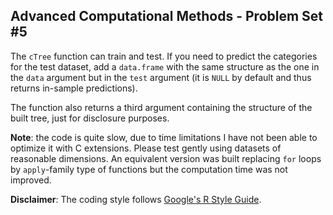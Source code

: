 ## Advanced Computational Methods - Problem Set #5

The `cTree` function can train and test. If you need to predict the categories for the test dataset, add a `data.frame` with the same structure as the one in the `data` argument but in the `test` argument (it is `NULL` by default and thus returns in-sample predictions).

The function also returns a third argument containing the structure of the built tree, just for disclosure purposes.

**Note**: the code is quite slow, due to time limitations I have not been able to optimize it with C extensions. Please test gently using datasets of reasonable dimensions. An equivalent version was built replacing `for` loops by `apply`-family type of functions but the computation time was not improved.

**Disclaimer**: The coding style follows [Google's R Style Guide](https://google.github.io/styleguide/Rguide.xml).
